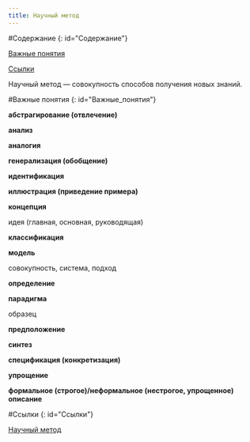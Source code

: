 ```yaml
---
title: Научный метод
---
```


#Содержание
{: id="Содержание"}

[Важные понятия](#Важные_понятия)

[Ссылки](#Ссылки)

Научный метод — совокупность способов получения новых знаний.

#Важные понятия
{: id="Важные_понятия"}

**абстрагирование (отвлечение)**

**анализ**

**аналогия**

**генерализация (обобщение)**

**идентификация**

**иллюстрация (приведение примера)**

**концепция**

идея (главная, основная, руководящая)

**классификация**

**модель**

совокупность, система, подход

**определение**

**парадигма**

образец

**предположение**

**синтез**

**спецификация (конкретизация)**

**упрощение**

**формальное (строгое)/неформальное (нестрогое, упрощенное) описание**

#Ссылки
{: id="Ссылки"}

[Научный метод](https://ru.wikipedia.org/wiki/%D0%9D%D0%B0%D1%83%D1%87%D0%BD%D1%8B%D0%B9_%D0%BC%D0%B5%D1%82%D0%BE%D0%B4)
